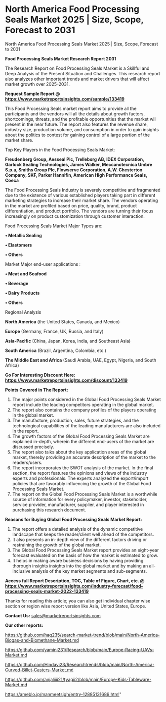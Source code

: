 # North America Food Processing Seals Market 2025 | Size, Scope, Forecast to 2031
North America Food Processing Seals Market 2025 | Size, Scope, Forecast to 2031

<strong>Food Processing Seals Market Research Report 2031</strong>

The Research Report on Food Processing Seals Market is a Skillful and Deep Analysis of the Present Situation and Challenges. This research report also analyzes other important trends and market drivers that will affect market growth over 2025-2031.

<strong>Request Sample Report @ <a href=https://www.marketreportsinsights.com/sample/133419>https://www.marketreportsinsights.com/sample/133419</a></strong>

This Food Processing Seals market report aims to provide all the participants and the vendors will all the details about growth factors, shortcomings, threats, and the profitable opportunities that the market will present in the near future. The report also features the revenue share, industry size, production volume, and consumption in order to gain insights about the politics to contest for gaining control of a large portion of the market share.

Top Key Players in the Food Processing Seals Market:

<strong>Freudenberg Group, Aesseal Plc, Trelleborg AB, IDEX Corporation, Garlock Sealing Technologies, James Walker, Meccanotecnica Umbre S.p.a, Smiths Group Plc, Flowserve Corporation, A.W. Chesterton Company, SKF, Parker Hannifin, American High Performance Seals, Coeca</strong>

The Food Processing Seals Industry is severely competitive and fragmented due to the existence of various established players taking part in different marketing strategies to increase their market share. The vendors operating in the market are profiled based on price, quality, brand, product differentiation, and product portfolio. The vendors are turning their focus increasingly on product customization through customer interaction.

Food Processing Seals Market Major Types are:

<strong>• Metallic Sealing

• Elastomers

• Others</strong>

Market Major end-user applications :

<strong>• Meat and Seafood

• Beverage

• Dairy Products

• Others</strong>

Regional Analysis

</u><strong><b>North America</b></strong> (the United States, Canada, and Mexico)

<strong><b>Europe </b></strong>(Germany, France, UK, Russia, and Italy)

<strong><b>Asia-Pacific</b></strong> (China, Japan, Korea, India, and Southeast Asia)

<strong><b>South America</b></strong> (Brazil, Argentina, Colombia, etc.)

<strong><b>The Middle East and Africa</b></strong> (Saudi Arabia, UAE, Egypt, Nigeria, and South Africa)

<strong>Go For Interesting Discount Here: <a href=https://www.marketreportsinsights.com/discount/133419>https://www.marketreportsinsights.com/discount/133419</a></strong>

<strong>Points Covered in The Report:</strong>
<ol>
  <li>The major points considered in the Global Food Processing Seals Market report include the leading competitors operating in the global market.</li>
  <li>The report also contains the company profiles of the players operating in the global market.</li>
  <li>The manufacture, production, sales, future strategies, and the technological capabilities of the leading manufacturers are also included in the report.</li>
  <li>The growth factors of the Global Food Processing Seals Market are explained in-depth, wherein the different end-users of the market are discussed precisely.</li>
  <li>The report also talks about the key application areas of the global market, thereby providing an accurate description of the market to the readers/users.</li>
  <li>The report incorporates the SWOT analysis of the market. In the final section, the report features the opinions and views of the industry experts and professionals. The experts analyzed the export/import policies that are favorably influencing the growth of the Global Food Processing Seals Market.</li>
  <li>The report on the Global Food Processing Seals Market is a worthwhile source of information for every policymaker, investor, stakeholder, service provider, manufacturer, supplier, and player interested in purchasing this research document.</li>
</ol>
<strong>Reasons for Buying Global Food Processing Seals Market Report:</strong>

<ol>
  <li>The report offers a detailed analysis of the dynamic competitive landscape that keeps the reader/client well ahead of the competitors.</li>
  <li>It also presents an in-depth view of the different factors driving or restraining the growth of the global market.</li>
  <li>The Global Food Processing Seals Market report provides an eight-year forecast evaluated on the basis of how the market is estimated to grow.</li>
  <li>It helps in making aware business decisions by having providing thorough insights insights into the global market and by making an all-inclusive analysis of the key market segments and sub-segments.</li>
</ol>
<strong>Access full Report Description, TOC, Table of Figure, Chart, etc. @ <a href=https://www.marketreportsinsights.com/industry-forecast/food-processing-seals-market-2022-133419>https://www.marketreportsinsights.com/industry-forecast/food-processing-seals-market-2022-133419</a></strong>


Thanks for reading this article; you can also get individual chapter wise section or region wise report version like Asia, United States, Europe.

<strong>Contact Us:</strong>
sales@marketreportsinsights.com

<strong>Our other reports:</strong>

<a href=https://github.com/haq235/search-market-trend/blob/main/North-America-Biogas-and-Biomethane-Market.md>https://github.com/haq235/search-market-trend/blob/main/North-America-Biogas-and-Biomethane-Market.md</a>

<a href=https://github.com/yamini231/Research/blob/main/Europe-Racing-UAVs-Market.md>https://github.com/yamini231/Research/blob/main/Europe-Racing-UAVs-Market.md</a>

<a href=https://github.com/Hindavi23/Researchtrends/blob/main/North-America-Curved-Billet-Casters-Market.md>https://github.com/Hindavi23/Researchtrends/blob/main/North-America-Curved-Billet-Casters-Market.md</a>

<a href=https://github.com/anjaliiii21/tyagii2/blob/main/Europe-Kids-Tableware-Market.md>https://github.com/anjaliiii21/tyagii2/blob/main/Europe-Kids-Tableware-Market.md</a>

<a href=https://ameblo.jp/manmeetsigh/entry-12885131689.html>https://ameblo.jp/manmeetsigh/entry-12885131689.html</a>"
